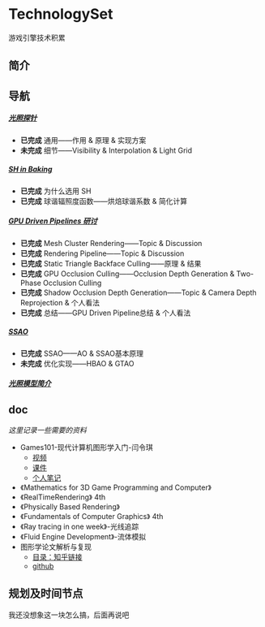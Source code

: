 # TechnologySet
游戏引擎技术积累

## 简介

## 导航

##### [光照探针](./LightProbe/LightProbe.md)
+ **已完成** 通用——作用 & 原理 & 实现方案
+ **未完成** 细节——Visibility & Interpolation & Light Grid
##### [SH in Baking](./SH_in_Baking/SH_in_Baking.md)
+ **已完成** 为什么选用 SH
+ **已完成** 球谐辐照度函数——烘焙球谐系数 & 简化计算
##### [GPU Driven Pipelines 研讨](./GPU_Driven_Pipelines/GPU_Driven_Pipelines.md)
+ **已完成** Mesh Cluster Rendering——Topic & Discussion
+ **已完成** Rendering Pipeline——Topic & Discussion
+ **已完成** Static Triangle Backface Culling——原理 & 结果
+ **已完成** GPU Occlusion Culling——Occlusion Depth Generation & Two-Phase Occlusion Culling
+ **已完成** Shadow Occlusion Depth Generation——Topic & Camera Depth Reprojection & 个人看法
+ **已完成** 总结——GPU Driven Pipeline总结 & 个人看法
##### [SSAO](./SSAO/SSAO.md)
+ **已完成** SSAO——AO & SSAO基本原理
+ **未完成** 优化实现——HBAO & GTAO
##### [光照模型简介](./Lighting_Model/Lighting_Model.md)

## doc
*这里记录一些需要的资料*
+ Games101-现代计算机图形学入门-闫令琪
    + [视频](https://www.bilibili.com/video/av90798049)
    + [课件](https://sites.cs.ucsb.edu/~lingqi/teaching/games101.html)
    + [个人笔记](https://github.com/HL0817/Games101Notes)
+ 《Mathematics for 3D Game Programming and Computer》
+ 《RealTimeRendering》 4th
+ 《Physically Based Rendering》
+ 《Fundamentals of Computer Graphics》 4th
+ 《Ray tracing in one week》-光线追踪
+ 《Fluid Engine Development》-流体模拟
+ 图形学论文解析与复现
    + [目录：知乎链接](https://zhuanlan.zhihu.com/p/357265599)
    + [github](https://github.com/AngelMonica126/GraphicAlgorithm)

## 规划及时间节点
我还没想象这一块怎么搞，后面再说吧

